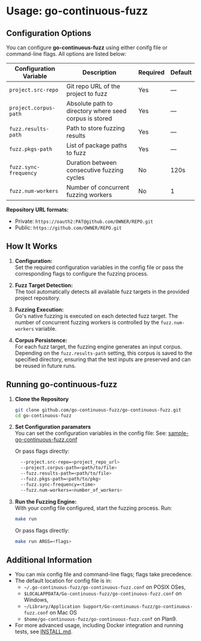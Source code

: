 # Usage: go-continuous-fuzz

## Configuration Options

You can configure **go-continuous-fuzz** using either conifg file or command-line flags. All options are listed below:

| Configuration Variable | Description                                            | Required | Default |
| ---------------------- | ------------------------------------------------------ | -------- | ------- |
| `project.src-repo`     | Git repo URL of the project to fuzz                    | Yes      | —       |
| `project.corpus-path`  | Absolute path to directory where seed corpus is stored | Yes      | —       |
| `fuzz.results-path`    | Path to store fuzzing results                          | Yes      | —       |
| `fuzz.pkgs-path`       | List of package paths to fuzz                          | Yes      | —       |
| `fuzz.sync-frequency`  | Duration between consecutive fuzzing cycles            | No       | 120s    |
| `fuzz.num-workers`     | Number of concurrent fuzzing workers                   | No       | 1       |

**Repository URL formats:**

- Private: `https://oauth2:PAT@github.com/OWNER/REPO.git`
- Public: `https://github.com/OWNER/REPO.git`

## How It Works

1. **Configuration:**  
   Set the required configuration variables in the config file or pass the corresponding flags to configure the fuzzing process.

2. **Fuzz Target Detection:**  
   The tool automatically detects all available fuzz targets in the provided project repository.

3. **Fuzzing Execution:**  
   Go's native fuzzing is executed on each detected fuzz target. The number of concurrent fuzzing workers is controlled by the `fuzz.num-workers` variable.

4. **Corpus Persistence:**  
   For each fuzz target, the fuzzing engine generates an input corpus. Depending on the `fuzz.results-path` setting, this corpus is saved to the specified directory, ensuring that the test inputs are preserved and can be reused in future runs.

## Running go-continuous-fuzz

1. **Clone the Repository**

   ```bash
   git clone github.com/go-continuous-fuzz/go-continuous-fuzz.git
   cd go-continuous-fuzz
   ```

2. **Set Configuration paramaters**  
   You can set the configuration variables in the config file:
   See: [sample-go-continuous-fuzz.conf](../sample-go-continuous-fuzz.conf)

   Or pass flags directly:

   ```bash
     --project.src-repo=<project_repo_url>
     --project.corpus-path=<path/to/file>
     --fuzz.results-path=<path/to/file>
     --fuzz.pkgs-path=<path/to/pkg>
     --fuzz.sync-frequency=<time>
     --fuzz.num-workers=<number_of_workers>
   ```

3. **Run the Fuzzing Engine:**  
   With your config file configured, start the fuzzing process. Run:

   ```bash
   make run
   ```

   Or pass flags directly:

   ```bash
   make run ARGS=<flags>
   ```

## Additional Information

- You can mix config file and command-line flags; flags take precedence.
- The default location for config file is in:
  - `~/.go-continuous-fuzz/go-continuous-fuzz.conf` on POSIX OSes,
  - `$LOCALAPPDATA/Go-continuous-fuzz/go-continuous-fuzz.conf` on Windows,
  - `~/Library/Application Support/Go-continuous-fuzz/go-continuous-fuzz.conf` on Mac OS
  - `$home/go-continuous-fuzz/go-continuous-fuzz.conf` on Plan9.
- For more advanced usage, including Docker integration and running tests, see [INSTALL.md](./INSTALL.md).
